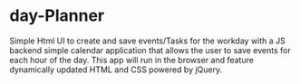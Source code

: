 # day-Planner
Simple Html UI to create and save events/Tasks for the workday with a JS backend
simple calendar application that allows the user to save events for each hour of the day. 
This app will run in the browser and feature dynamically updated HTML and CSS powered by jQuery.
